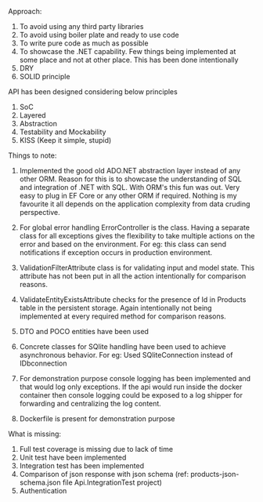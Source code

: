 Approach:
1. To avoid using any third party libraries
2. To avoid using boiler plate and ready to use code
3. To write pure code as much as possible
4. To showcase the .NET capability. Few things being implemented at some place and not at other place. This has been done intentionally
5. DRY
6. SOLID principle

API has been designed considering below principles
1. SoC
2. Layered
3. Abstraction
4. Testability and Mockability
5.  KISS (Keep it simple, stupid)


Things to note:
1. Implemented the good old ADO.NET abstraction layer instead of any other ORM. Reason for this is to showcase the understanding of SQL and integration of .NET with SQL. With ORM's this fun was out. Very easy to plug in EF Core or any other ORM if required. Nothing is my favourite it all depends on the application complexity from data cruding perspective.

2. For global error handling ErrorController is the class. Having a separate class for all exceptions gives the flexibility to take multiple actions on the error and based on the environment. For eg: this class can send notifications if exception occurs in production environment.

3. ValidationFilterAttribute class is for validating input and model state. This attribute has not been put in all the action intentionally for comparison reasons.

4. ValidateEntityExistsAttribute checks for the presence of Id in Products table in the persistent storage. Again intentionally not being implemented at every required method for comparison reasons.

5. DTO and POCO entities have been used

6. Concrete classes for SQlite handling have been used to achieve asynchronous behavior. For eg: Used SQliteConnection instead of IDbconnection

7. For demonstration purpose console logging has been implemented and that would log only exceptions. If the api would run inside the docker container then console logging could be exposed to a log shipper for forwarding and centralizing the log content.

8. Dockerfile is present for demonstration purpose

What is missing:

1. Full test coverage is missing due to lack of time
2. Unit test have been implemented
3. Integration test has been implemented
4. Comparison of json response with json schema (ref: products-json-schema.json file Api.IntegrationTest project)
4. Authentication


